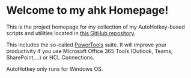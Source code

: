 # Welcome to my ahk Homepage!

This is the project homepage for my collection of my AutoHotkey-based scripts and utilities located in [this GitHub repository](https://github.com/tdalon/ahk).

This includes the so-called [PowerTools](PowerTools) suite. It will improve your productivity if you use Microsoft Office 365 Tools (Outlook, Teams, SharePoint,...) or HCL Connections.

AutoHotkey only runs for Windows OS.
